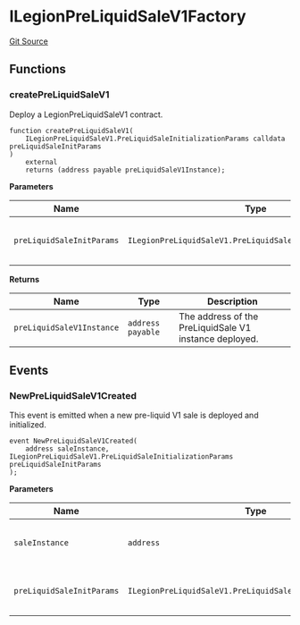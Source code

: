 # ILegionPreLiquidSaleV1Factory
[Git Source](https://github.com/Legion-Team/evm-contracts/blob/e045131669c5801ab2e88b13e55002362a64c068/src/interfaces/factories/ILegionPreLiquidSaleV1Factory.sol)


## Functions
### createPreLiquidSaleV1

Deploy a LegionPreLiquidSaleV1 contract.


```solidity
function createPreLiquidSaleV1(
    ILegionPreLiquidSaleV1.PreLiquidSaleInitializationParams calldata preLiquidSaleInitParams
)
    external
    returns (address payable preLiquidSaleV1Instance);
```
**Parameters**

|Name|Type|Description|
|----|----|-----------|
|`preLiquidSaleInitParams`|`ILegionPreLiquidSaleV1.PreLiquidSaleInitializationParams`|The Pre-Liquid sale initialization parameters.|

**Returns**

|Name|Type|Description|
|----|----|-----------|
|`preLiquidSaleV1Instance`|`address payable`|The address of the PreLiquidSale V1 instance deployed.|


## Events
### NewPreLiquidSaleV1Created
This event is emitted when a new pre-liquid V1 sale is deployed and initialized.


```solidity
event NewPreLiquidSaleV1Created(
    address saleInstance, ILegionPreLiquidSaleV1.PreLiquidSaleInitializationParams preLiquidSaleInitParams
);
```

**Parameters**

|Name|Type|Description|
|----|----|-----------|
|`saleInstance`|`address`|The address of the sale instance deployed.|
|`preLiquidSaleInitParams`|`ILegionPreLiquidSaleV1.PreLiquidSaleInitializationParams`|The configuration for the pre-liquid sale.|


